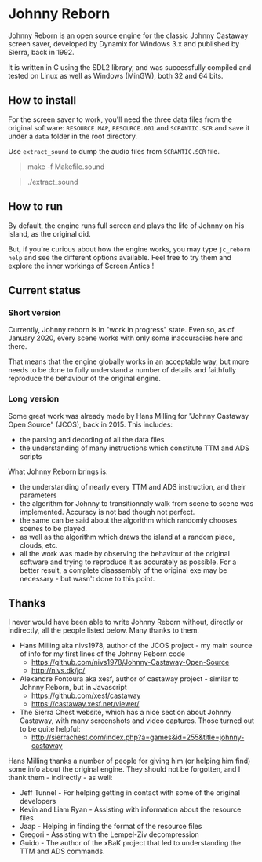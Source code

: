 # Johnny Reborn

Johnny Reborn is an open source engine for the classic Johnny Castaway screen saver, developed by Dynamix for Windows 3.x and published by Sierra, back in 1992.

It is written in C using the SDL2 library, and was successfully compiled and tested on Linux as well as Windows (MinGW), both 32 and 64 bits.


## How to install

For the screen saver to work, you'll need the three data files from the original
software: `RESOURCE.MAP`, `RESOURCE.001` and `SCRANTIC.SCR` and save it under a `data` folder in the root directory.

Use `extract_sound` to dump the audio files from `SCRANTIC.SCR` file.

> make -f Makefile.sound

> ./extract_sound


## How to run

By default, the engine runs full screen and plays the life of Johnny on his island, as the original did.

But, if you're curious about how the engine works, you may type `jc_reborn help` and see the different options available. Feel free to try them and explore the inner workings of Screen Antics !


## Current status

### Short version
Currently, Johnny reborn is in "work in progress" state. Even so, as of January 2020, every scene works with only some inaccuracies here and there.

That means that the engine globally works in an acceptable way, but more needs to be done to fully understand a number of details and faithfully reproduce the behaviour of the original engine.

### Long version

Some great work was already made by Hans Milling for "Johnny Castaway Open Source" (JCOS), back in 2015. This includes:
  - the parsing and decoding of all the data files
  - the understanding of many instructions which constitute TTM and ADS scripts

What Johnny Reborn brings is:
  - the understanding of nearly every TTM and ADS instruction, and their parameters
  - the algorithm for Johnny to transitionnaly walk from scene to scene was implemented. Accuracy is not bad though not perfect.
  - the same can be said about the algorithm which randomly chooses scenes to be played.
  - as well as the algorithm which draws the island at a random place, clouds, etc.
  - all the work was made by observing the behaviour of the original software and trying to reproduce it as accurately as possible. For a better result, a complete disassembly of the original exe may be necessary - but wasn't done to this point.


## Thanks

I never would have been able to write Johnny Reborn without, directly or indirectly, all the people listed below. Many thanks to them.

  - Hans Milling aka nivs1978, author of the JCOS project - my main source of info for my first lines of the Johnny Reborn code
    - https://github.com/nivs1978/Johnny-Castaway-Open-Source
    - http://nivs.dk/jc/
  - Alexandre Fontoura aka xesf, author of castaway project - similar to Johnny Reborn, but in Javascript
    - https://github.com/xesf/castaway
    - https://castaway.xesf.net/viewer/
  - The Sierra Chest website, which has a nice section about Johnny Castaway, with many screenshots and video captures. Those turned out to be quite helpful:
    - http://sierrachest.com/index.php?a=games&id=255&title=johnny-castaway

Hans Milling thanks a number of people for giving him (or helping him find) some info about the original engine. They should not be forgotten, and I thank them - indirectly - as well:

  - Jeff Tunnel - For helping getting in contact with some of the original developers
  - Kevin and Liam Ryan - Assisting with information about the resource files
  - Jaap - Helping in finding the format of the resource files
  - Gregori - Assisting with the Lempel-Ziv decompression
  - Guido - The author of the xBaK project that led to understanding the TTM and ADS commands.


